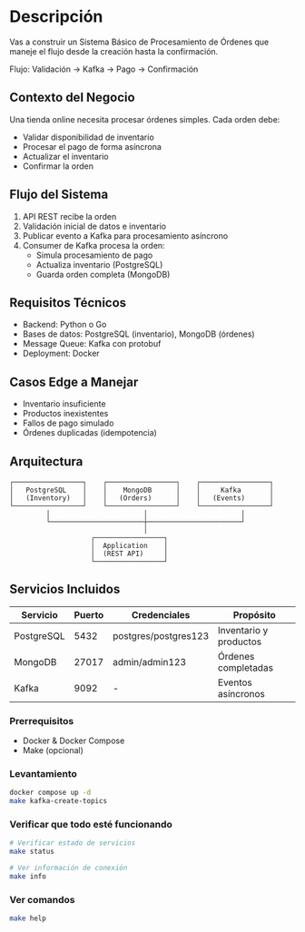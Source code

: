 # Descripción

Vas a construir un Sistema Básico de Procesamiento de Órdenes que maneje el flujo desde la creación hasta la confirmación.

Flujo: Validación → Kafka → Pago → Confirmación

## Contexto del Negocio
Una tienda online necesita procesar órdenes simples. Cada orden debe:

- Validar disponibilidad de inventario
- Procesar el pago de forma asíncrona
- Actualizar el inventario
- Confirmar la orden

## Flujo del Sistema
1. API REST recibe la orden
2. Validación inicial de datos e inventario
3. Publicar evento a Kafka para procesamiento asíncrono
4. Consumer de Kafka procesa la orden:
   - Simula procesamiento de pago
   - Actualiza inventario (PostgreSQL)
   - Guarda orden completa (MongoDB)

## Requisitos Técnicos
- Backend: Python o Go
- Bases de datos: PostgreSQL (inventario), MongoDB (órdenes)
- Message Queue: Kafka con protobuf
- Deployment: Docker

## Casos Edge a Manejar
- Inventario insuficiente
- Productos inexistentes
- Fallos de pago simulado
- Órdenes duplicadas (idempotencia)

## Arquitectura

```
┌─────────────────┐    ┌─────────────────┐    ┌─────────────────┐
│   PostgreSQL    │    │    MongoDB      │    │     Kafka       │
│   (Inventory)   │    │   (Orders)      │    │   (Events)      │
└─────────────────┘    └─────────────────┘    └─────────────────┘
         │                       │                       │
         └───────────────────────┼───────────────────────┘
                                 │
                    ┌─────────────────┐
                    │  Application    │
                    │  (REST API)     │
                    └─────────────────┘
```

## Servicios Incluidos

| Servicio | Puerto | Credenciales | Propósito |
|----------|--------|--------------|-----------|
| PostgreSQL | 5432 | postgres/postgres123 | Inventario y productos |
| MongoDB | 27017 | admin/admin123 | Órdenes completadas |
| Kafka | 9092 | - | Eventos asíncronos |

### Prerrequisitos
- Docker & Docker Compose
- Make (opcional)

### Levantamiento

```bash
docker compose up -d
make kafka-create-topics
```

### Verificar que todo esté funcionando

```bash
# Verificar estado de servicios
make status

# Ver información de conexión
make info
```

### Ver comandos

```bash
make help
```